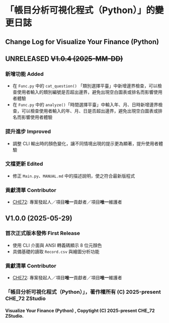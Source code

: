 # 「帳目分析可視化程式（Python）」的變更日誌
## Change Log for Visualize Your Finance (Python)

## UNRELEASED ~~V1.0.4 (2025-MM-DD)~~
### 新增功能 Added
- 在 `Func.py` 中的 `cat_question()` 「類別選擇平臺」中新增邊界檢查，可以檢查使用者輸入的類別編號是否超出邊界，避免出現空白圖表或排名而影響使用者體驗
- 在 `Func.py` 中的 `analyze()`「時間選擇平臺」中輸入年、月、日時新增邊界檢查，可以檢查使用者輸入的年、月、日是否超出邊界，避免出現空白圖表或排名而影響使用者體驗
### 提升進步 Improved
- 調整 CLI 輸出時的顏色變化，讓不同情境出現的提示更為顯著，提升使用者體驗
### 文檔更新 Edited
- 修正 `Main.py`、`MANUAL.md` 中的描述說明，使之符合最新版程式
### 貢獻清單 Contributor
- [CHE72](https://github.com/CHE72): 專案發起人／項目**唯一**貢獻者／項目**唯一**維護者  

## V1.0.0 (2025-05-29)
### 首次正式版本發佈 First Release
- 使用 CLI 介面與 ANSI 轉義碼顯示 8 位元顏色
- 具備基礎的讀取 `Record.csv` 與繪圖分析功能
### 貢獻清單 Contributor
- [CHE72](https://github.com/CHE72): 專案發起人／項目**唯一**貢獻者／項目**唯一**維護者  

### 「帳目分析可視化程式（Python）」，著作權所有 (C) 2025-present CHE_72 ZStudio
#### Visualize Your Finance (Python) , Copytight (C) 2025-present CHE_72 ZStudio.
